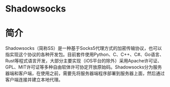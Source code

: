 # Shadowsocks

# 简介

Shadowsocks（简称SS）是一种基于Socks5代理方式的加密传输协议，也可以指实现这个协议的各种开发包。目前套件使用Python、C、C++、C#、Go语言、Rust等程式语言开发，大部分主要实现（iOS平台的除外）采用Apache许可证、GPL、MIT许可证等多种自由软体许可协定开放原始码。Shadowsocks分为服务器端和客户端，在使用之前，需要先将服务器端程序部署到服务器上面，然后通过客户端连接并建立本地代理。